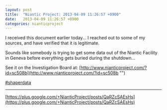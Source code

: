 ```yaml
---
layout: post
title:  "Niantic Project: 2013-04-09 11:26:57 +0900"
date:   2013-04-09 11:26:57 +0900
categories: nianticproject
---
```

I received this document earlier today... I reached out to some of my sources, and have verified that it is legitimate.

Sounds like somebody is trying to get some data out of the Niantic Facility in Geneva before everything gets buried during the shutdown...

See it on the Investigation Board at: [http://www.nianticproject.com/?id=sc508b](http://www.nianticproject.com/?id=sc508b "")

[#shaperdata](https://plus.google.com/s/%23shaperdata "")
- - -
[https://plus.google.com/+NianticProject/posts/QaRZcSAEsHs](https://plus.google.com/+NianticProject/posts/QaRZcSAEsHs)
